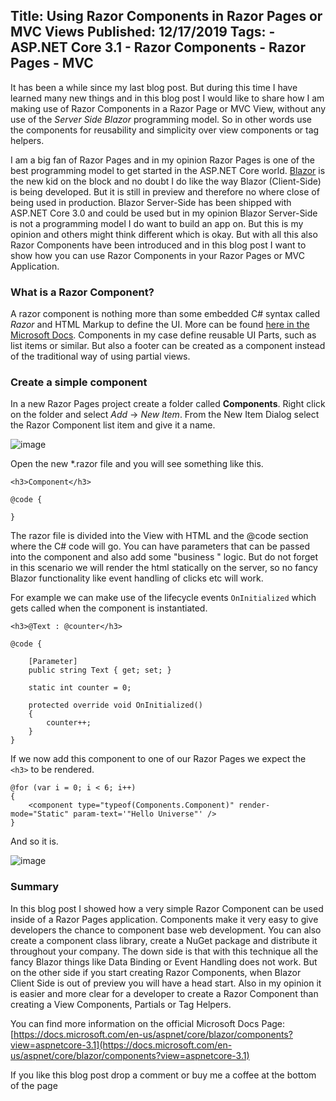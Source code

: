 Title: Using Razor Components in Razor Pages or MVC Views
Published: 12/17/2019
Tags: 
    - ASP.NET Core 3.1
    - Razor Components
    - Razor Pages
    - MVC
---

It has been a while since my last blog post. But during this time I have learned many new things and in this blog post I would like to share how I am making use of Razor Components in a Razor Page or MVC View, without any use of the *Server Side Blazor* programming model. So in other words use the components for reusability and simplicity over view components or tag helpers.

I am a big fan of Razor Pages and in my opinion Razor Pages is one of the best programming model to get started in the ASP.NET Core world. [Blazor](https://blazor.net) is the new kid on the block and no doubt I do like the way Blazor (Client-Side) is being developed. But it is still in preview and therefore no where close of being used in production. Blazor Server-Side has been shipped with ASP.NET Core 3.0 and could be used but in my opinion Blazor Server-Side is not a programming model I do want to build an app on. But this is my opinion and others might think different which is okay. But with all this also Razor Components have been introduced and in this blog post I want to show how you can use Razor Components in your Razor Pages or MVC Application.

### What is a Razor Component?
A razor component is nothing more than some embedded C# syntax called *Razor* and HTML Markup to define the UI. More can be found [here in the Microsoft Docs](https://docs.microsoft.com/en-us/aspnet/core/blazor/components?view=aspnetcore-3.1#component-classes). Components in my case define reusable UI Parts, such as list items or similar. But also a footer can be created as a component instead of the traditional way of using partial views.

### Create a simple component
In a new Razor Pages project create a folder called **Components**. Right click on the folder and select *Add* -> *New Item*. From the New Item Dialog select the Razor Component list item and give it a name.

![image](/posts/images/NewItemDialog.PNG)

Open the new *.razor file and you will see something like this.
```cshtml
<h3>Component</h3>

@code {

}
```

The razor file is divided into the View with HTML and the @code section where the C# code will go. You can have parameters that can be passed into the component and also add some "business " logic. But do not forget in this scenario we will render the html statically on the server, so no fancy Blazor functionality like event handling of clicks etc will work.

For example we can make use of the lifecycle events `OnInitialized` which gets called when the component is instantiated.

```cshtml
<h3>@Text : @counter</h3>

@code {

    [Parameter]
    public string Text { get; set; }

    static int counter = 0;

    protected override void OnInitialized()
    {
        counter++;
    }
}
```

If we now add this component to one of our Razor Pages we expect the `<h3>` to be rendered.

```cshtml
@for (var i = 0; i < 6; i++)
{
    <component type="typeof(Components.Component)" render-mode="Static" param-text='"Hello Universe"' />
}
```

And so it is.

![image](/posts/images/RazorComponentOutput.PNG)

### Summary

In this blog post I showed how a very simple Razor Component can be used inside of a Razor Pages application. Components make it very easy to give developers the chance to component base web development. You can also create a component class library, create a NuGet package and distribute it throughout your company. The down side is that with this technique all the fancy Blazor things like Data Binding or Event Handling does not work. But on the other side if you start creating Razor Components, when Blazor Client Side is out of preview you will have a head start. Also in my opinion it is easier and more clear for a developer to create a Razor Component than creating a View Components, Partials or Tag Helpers.

You can find more information on the official Microsoft Docs Page: [https://docs.microsoft.com/en-us/aspnet/core/blazor/components?view=aspnetcore-3.1](https://docs.microsoft.com/en-us/aspnet/core/blazor/components?view=aspnetcore-3.1)

If you like this blog post drop a comment or buy me a coffee at the bottom of the page <i class="fa fa-coffee"></i>